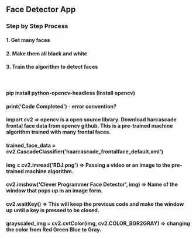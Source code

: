 ## Face Detector App
### Step by Step Process
#### 1. Get many faces
#### 2. Make them all black and white
#### 3. Train the algorithm to detect faces 
<br/>

#### pip install python-opencv-headless (Install opencv)
#### print('Code Completed') - error convention? 
#### import cv2 => opencv is a open source library. Download harcascade frontal face data from opencv github. This is a pre-trained machine algorithm trained with many frontal faces. 
#### trained_face_data = cv2.CascadeClassifier('haarcascade_frontalface_default.xml')
#### img = cv2.imread('RDJ.png') => Passing a video or an image to the pre-trained machine algorithm. 
#### cv2.imshow('Clever Programmer Face Detector', img) => Name of the window that pops up in an image form. 
#### cv2.waitKey() => This will keep the previous code and make the window up until a key is pressed to be closed. 
#### grayscaled_img = cv2.cvtColor(img, cv2.COLOR_BGR2GRAY) => changing the color from Red Green Blue to Gray. 

